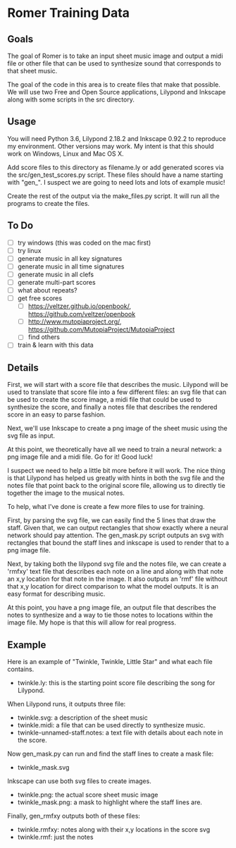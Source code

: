 # Romer Training Data

## Goals

The goal of Romer is to take an input sheet music image and output a midi file or other file that can be used to synthesize sound that corresponds to that sheet music.

The goal of the code in this area is to create files that make that possible.  We will use two Free and Open Source applications, Lilypond and Inkscape along with some scripts in the src directory.

## Usage

You will need Python 3.6, Lilypond 2.18.2 and Inkscape 0.92.2 to reproduce my environment.  Other versions may work.  My intent is that this should work on Windows, Linux and Mac OS X.

Add score files to this directory as filename.ly or add generated scores via the src/gen_test_scores.py script.  These files should have a name starting with "gen_".  I suspect we are going to need lots and lots of example music!

Create the rest of the output via the make_files.py script.  It will run all the programs to create the files.

## To Do

- [ ] try windows (this was coded on the mac first)
- [ ] try linux
- [ ] generate music in all key signatures
- [ ] generate music in all time signatures
- [ ] generate music in all clefs
- [ ] generate multi-part scores
- [ ] what about repeats?
- [ ] get free scores
  - [ ] https://veltzer.github.io/openbook/, https://github.com/veltzer/openbook
  - [ ] http://www.mutopiaproject.org/, https://github.com/MutopiaProject/MutopiaProject
  - [ ] find others
- [ ] train & learn with this data

## Details

First, we will start with a score file that describes the music. Lilypond will be used to translate that score file into a few different files: an svg file that can be used to create the score image, a midi file that could be used to synthesize the score, and finally a notes file that describes the rendered score in an easy to parse fashion.

Next, we'll use Inkscape to create a png image of the sheet music using the svg file as input.

At this point, we theoretically have all we need to train a neural network: a png image file and a midi file.  Go for it! Good luck!

I suspect we need to help a little bit more before it will work.  The nice thing is that Lilypond has helped us greatly with hints in both the svg file and the notes file that point back to the original score file, allowing us to directly tie together the image to the musical notes.

To help, what I've done is create a few more files to use for training.

First, by parsing the svg file, we can easily find the 5 lines that draw the staff.  Given that, we can output rectangles that show exactly where a neural network should pay attention.  The gen_mask.py script outputs an svg with rectangles that bound the staff lines and inkscape is used to render that to a png image file.

Next, by taking both the lilypond svg file and the notes file, we can create a 'rmfxy' text file that describes each note on a line and along with that note an x,y location for that note in the image.  It also outputs an 'rmf' file without that x,y location for direct comparison to what the model outputs.  It is an easy format for describing music.

At this point, you have a png image file, an output file that describes the notes to synthesize and a way to tie those notes to locations within the image file.  My hope is that this will allow for real progress.

## Example

Here is an example of "Twinkle, Twinkle, Little Star" and what each file contains.

- twinkle.ly: this is the starting point score file describing the song for Lilypond.

When Lilypond runs, it outputs three file:
- twinkle.svg: a description of the sheet music
- twinkle.midi: a file that can be used directly to synthesize music.
- twinkle-unnamed-staff.notes: a text file with details about each note in the score.

Now gen_mask.py can run and find the staff lines to create a mask file:
- twinkle_mask.svg

Inkscape can use both svg files to create images.
- twinkle.png: the actual score sheet music image
- twinkle_mask.png: a mask to highlight where the staff lines are.

Finally, gen_rmfxy outputs both of these files:
- twinkle.rmfxy: notes along with their x,y locations in the score svg
- twinkle.rmf: just the notes
